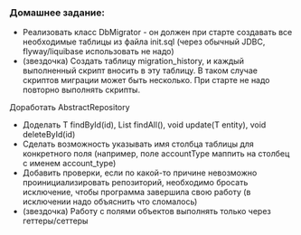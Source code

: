 ### Домашнее задание:
- Реализовать класс DbMigrator - он должен при старте создавать все необходимые 
таблицы из файла init.sql (через обычный JDBC, flyway/liquibase использовать не надо)
- (звездочка) Создать таблицу migration_history, и каждый выполненный скрипт вносить в эту таблицу.
В таком случае скриптов миграции может быть несколько. При старте не надо повторно выполнять скрипты.

Доработать AbstractRepository
- Доделать T findById(id), List<T> findAll(), void update(T entity), void deleteById(id)
- Сделать возможность указывать имя столбца таблицы для конкретного поля (например, поле accountType маппить на столбец 
с именем account_type)
- Добавить проверки, если по какой-то причине невозможно проинициализировать репозиторий, необходимо бросать исключение, 
чтобы программа завершила свою работу (в исключении надо объяснить что сломалось)
- (звездочка) Работу с полями объектов выполнять только через геттеры/сеттеры